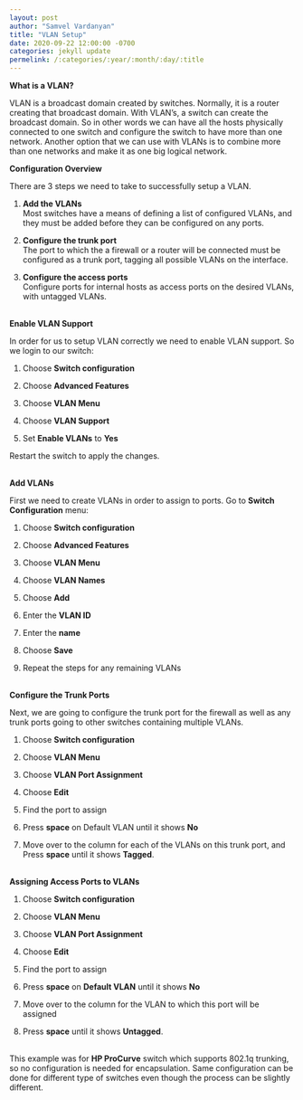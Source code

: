```yaml
---
layout: post
author: "Samvel Vardanyan"
title: "VLAN Setup"
date: 2020-09-22 12:00:00 -0700
categories: jekyll update
permelink: /:categories/:year/:month/:day/:title
---
```


**What is a VLAN?**

VLAN is a broadcast domain created by switches. Normally, it is a router creating that broadcast domain. With VLAN’s, a switch can create the broadcast domain. So in other words we can have all the hosts physically connected to one switch and configure the switch to have more than one network. Another option that we can use with VLANs is to combine more than one networks and make it as one big logical network.

**Configuration Overview**

There are 3 steps we need to take to successfully setup a VLAN.

1. **Add the VLANs**\
   Most switches have a means of defining a list of configured VLANs, and they must be added before they can be configured on any ports.

2. **Configure the trunk port**\
   The port to which the a firewall or a router will be connected must be configured as a trunk port, tagging all possible VLANs on the interface.

3. **Configure the access ports**\
   Configure ports for internal hosts as access ports on the desired VLANs, with untagged VLANs.

\
**Enable VLAN Support**

In order for us to setup VLAN correctly we need to enable VLAN support. So we login to our switch:

1. Choose **Switch configuration**

2. Choose **Advanced Features**

3. Choose **VLAN Menu**

4. Choose **VLAN Support**

5. Set **Enable VLANs** to **Yes**

Restart the switch to apply the changes.

\
**Add VLANs**

First we need to create VLANs in order to assign to ports. Go to **Switch Configuration** menu:

1. Choose **Switch configuration**

2. Choose **Advanced Features**

3. Choose **VLAN Menu**

4. Choose **VLAN Names**

5. Choose **Add**

6. Enter the **VLAN ID**

7. Enter the **name**

8. Choose **Save**

9. Repeat the steps for any remaining VLANs

\
**Configure the Trunk Ports**

Next, we are going to configure the trunk port for the firewall as well as any trunk ports going to other switches containing multiple VLANs.

1. Choose **Switch configuration**

2. Choose **VLAN Menu**

3. Choose **VLAN Port Assignment**

4. Choose **Edit**

5. Find the port to assign

6. Press **space** on Default VLAN until it shows **No**

7. Move over to the column for each of the VLANs on this trunk port, and Press **space** until it shows **Tagged**.

\
**Assigning Access Ports to VLANs**

1. Choose **Switch configuration**

2. Choose **VLAN Menu**

3. Choose **VLAN Port Assignment**

4. Choose **Edit**

5. Find the port to assign

6. Press **space** on **Default VLAN** until it shows **No**

7. Move over to the column for the VLAN to which this port will be assigned

8. Press **space** until it shows **Untagged**.

\
This example was for **HP ProCurve** switch which supports 802.1q trunking, so no configuration is needed for encapsulation. Same configuration can be done for different type of switches even though the process can be slightly different.
